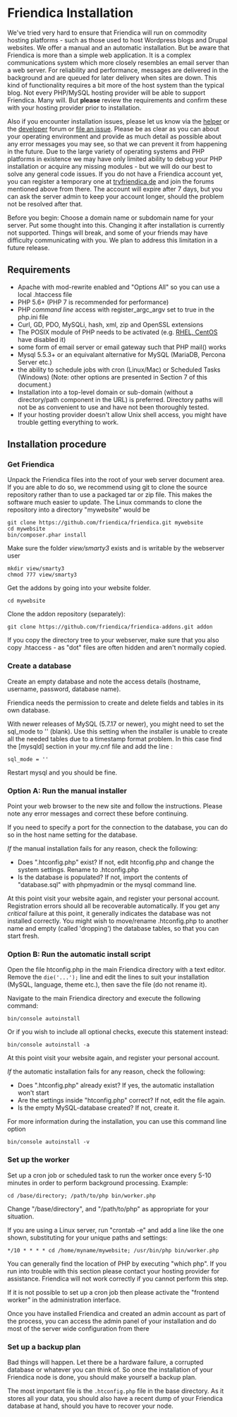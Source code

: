 Friendica Installation
===============

We've tried very hard to ensure that Friendica will run on commodity hosting platforms - such as those used to host Wordpress blogs and Drupal websites.
We offer a manual and an automatic installation.
But be aware that Friendica is more than a simple web application.
It is a complex communications system which more closely resembles an email server than a web server.
For reliability and performance, messages are delivered in the background and are queued for later delivery when sites are down.
This kind of functionality requires a bit more of the host system than the typical blog.
Not every PHP/MySQL hosting provider will be able to support Friendica.
Many will.
But **please** review the requirements and confirm these with your hosting provider prior to installation.

Also if you encounter installation issues, please let us know via the [helper](http://forum.friendi.ca/profile/helpers) or the [developer](https://forum.friendi.ca/profile/developers) forum or [file an issue](https://github.com/friendica/friendica/issues).
Please be as clear as you can about your operating environment and provide as much detail as possible about any error messages you may see, so that we can prevent it from happening in the future.
Due to the large variety of operating systems and PHP platforms in existence we may have only limited ability to debug your PHP installation or acquire any missing modules - but we will do our best to solve any general code issues.
If you do not have a Friendica account yet, you can register a temporary one at [tryfriendica.de](https://tryfriendica.de) and join the forums mentioned above from there.
The account will expire after 7 days, but you can ask the server admin to keep your account longer, should the problem not be resolved after that.

Before you begin: Choose a domain name or subdomain name for your server.
Put some thought into this. Changing it after installation is currently not supported.
Things will break, and some of your friends may have difficulty communicating with you.
We plan to address this limitation in a future release.


Requirements
---

* Apache with mod-rewrite enabled and "Options All" so you can use a local .htaccess file
* PHP 5.6+ (PHP 7 is recommended for performance)
* PHP *command line* access with register_argc_argv set to true in the php.ini file
* Curl, GD, PDO, MySQLi, hash, xml, zip and OpenSSL extensions
* The POSIX module of PHP needs to be activated (e.g. [RHEL, CentOS](http://www.bigsoft.co.uk/blog/index.php/2014/12/08/posix-php-commands-not-working-under-centos-7) have disabled it)
* some form of email server or email gateway such that PHP mail() works
* Mysql 5.5.3+ or an equivalant alternative for MySQL (MariaDB, Percona Server etc.)
* the ability to schedule jobs with cron (Linux/Mac) or Scheduled Tasks (Windows) (Note: other options are presented in Section 7 of this document.)
* Installation into a top-level domain or sub-domain (without a directory/path component in the URL) is preferred. Directory paths will not be as convenient to use and have not been thoroughly tested.
* If your hosting provider doesn't allow Unix shell access, you might have trouble getting everything to work.

Installation procedure
---

### Get Friendica

Unpack the Friendica files into the root of your web server document area.
If you are able to do so, we recommend using git to clone the source repository rather than to use a packaged tar or zip file.
This makes the software much easier to update.
The Linux commands to clone the repository into a directory "mywebsite" would be

    git clone https://github.com/friendica/friendica.git mywebsite
    cd mywebsite
    bin/composer.phar install

Make sure the folder *view/smarty3* exists and is writable by the webserver user

    mkdir view/smarty3
    chmod 777 view/smarty3

Get the addons by going into your website folder.

    cd mywebsite

Clone the addon repository (separately):

    git clone https://github.com/friendica/friendica-addons.git addon

If you copy the directory tree to your webserver, make sure that you also copy .htaccess - as "dot" files are often hidden and aren't normally copied.

### Create a database

Create an empty database and note the access details (hostname, username, password, database name).

Friendica needs the permission to create and delete fields and tables in its own database.

With newer releases of MySQL (5.7.17 or newer), you might need to set the sql_mode to '' (blank).
Use this setting when the installer is unable to create all the needed tables due to a timestamp format problem.
In this case find the [mysqld] section in your my.cnf file and add the line :

    sql_mode = ''

Restart mysql and you should be fine.

### Option A: Run the manual installer

Point your web browser to the new site and follow the instructions.
Please note any error messages and correct these before continuing.

If you need to specify a port for the connection to the database, you can do so in the host name setting for the database.

*If* the manual installation fails for any reason, check the following:

* Does ".htconfig.php" exist? If not, edit htconfig.php and change the system settings. Rename to .htconfig.php
* Is the database is populated? If not, import the contents of "database.sql" with phpmyadmin or the mysql command line.

At this point visit your website again, and register your personal account.
Registration errors should all be recoverable automatically.
If you get any *critical* failure at this point, it generally indicates the database was not installed correctly.
You might wish to move/rename .htconfig.php to another name and empty (called 'dropping') the database tables, so that you can start fresh.

### Option B: Run the automatic install script

Open the file htconfig.php in the main Friendica directory with a text editor. Remove the `die('...');` line and edit the lines to suit your installation (MySQL, language, theme etc.), then save the file (do not rename it). 

Navigate to the main Friendica directory and execute the following command:

    bin/console autoinstall

Or if you wish to include all optional checks, execute this statement instead:

    bin/console autoinstall -a

At this point visit your website again, and register your personal account.

*If* the automatic installation fails for any reason, check the following:

* Does ".htconfig.php" already exist? If yes, the automatic installation won't start
* Are the settings inside "htconfig.php" correct? If not, edit the file again.
* Is the empty MySQL-database created? If not, create it.

For more information during the installation, you can use this command line option

    bin/console autoinstall -v

### Set up the worker

Set up a cron job or scheduled task to run the worker once every 5-10 minutes in order to perform background processing.
Example:

    cd /base/directory; /path/to/php bin/worker.php

Change "/base/directory", and "/path/to/php" as appropriate for your situation.

If you are using a Linux server, run "crontab -e" and add a line like the
one shown, substituting for your unique paths and settings:

    */10 * * * * cd /home/myname/mywebsite; /usr/bin/php bin/worker.php

You can generally find the location of PHP by executing "which php".
If you run into trouble with this section please contact your hosting provider for assistance.
Friendica will not work correctly if you cannot perform this step.

If it is not possible to set up a cron job then please activate the "frontend worker" in the administration interface.

Once you have installed Friendica and created an admin account as part of the process, you can access the admin panel of your installation and do most of the server wide configuration from there

### Set up a backup plan

Bad things will happen.
Let there be a hardware failure, a corrupted database or whatever you can think of.
So once the installation of your Friendica node is done, you should make yourself a backup plan.

The most important file is the `.htconfig.php` file in the base directory.
As it stores all your data, you should also have a recent dump of your Friendica database at hand, should you have to recover your node.
